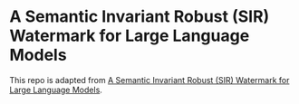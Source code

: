 # A Semantic Invariant Robust (SIR) Watermark for Large Language Models

This repo is adapted from [A Semantic Invariant Robust (SIR) Watermark for Large Language Models](https://github.com/THU-BPM/Robust_Watermark/).
